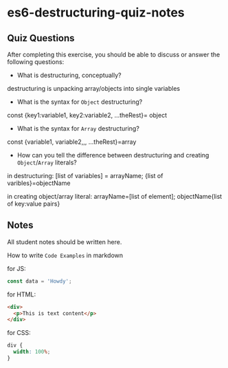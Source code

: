 # es6-destructuring-quiz-notes

## Quiz Questions

After completing this exercise, you should be able to discuss or answer the following questions:

- What is destructuring, conceptually?

destructuring is unpacking array/objects into single variables

- What is the syntax for `Object` destructuring?

const {key1:variable1, key2:variable2, ...theRest}= object

- What is the syntax for `Array` destructuring?

const {variable1, variable2,,, ...theRest}=array

- How can you tell the difference between destructuring and creating `Object`/`Array` literals?

in destructuring: [list of variables] = arrayName; {list of varibles}=objectName

in creating object/array literal: arrayName=[list of element]; objectName{list of key:value pairs}

## Notes

All student notes should be written here.

How to write `Code Examples` in markdown

for JS:

```javascript
const data = 'Howdy';
```

for HTML:

```html
<div>
  <p>This is text content</p>
</div>
```

for CSS:

```css
div {
  width: 100%;
}
```
